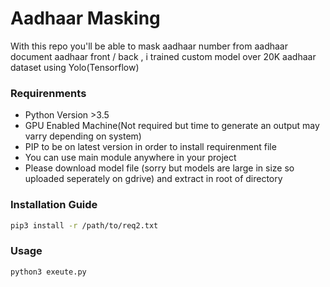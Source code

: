 # Aadhaar Masking

With this repo you'll be able to mask aadhaar number from aadhaar document aadhaar front / back , i trained custom model over 20K aadhaar dataset using Yolo(Tensorflow)

### Requirenments 
 - Python Version >3.5 
 - GPU Enabled Machine(Not required but time to generate an output may varry depending on system)
 - PIP to be on latest version in order to install requirenment file 
 - You can use main module anywhere in your project
 - Please download model file (sorry but models are large in size so uploaded seperately on gdrive) and extract in root of directory

### Installation Guide
```bash
pip3 install -r /path/to/req2.txt
```

### Usage
```
python3 exeute.py 
```



